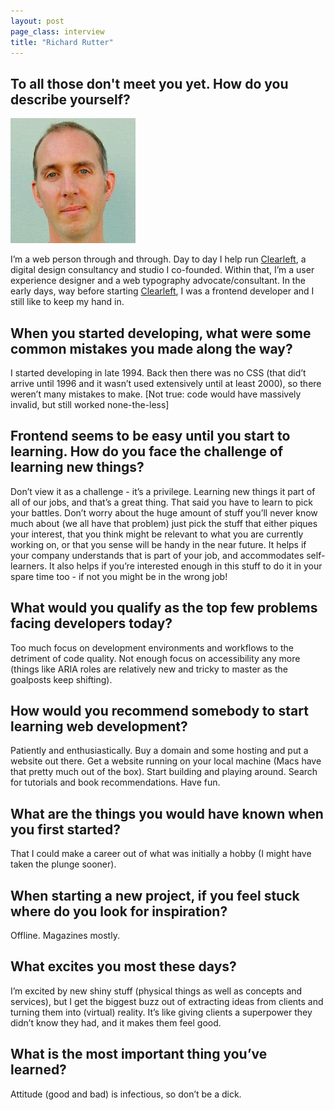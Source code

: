 ```yaml
---
layout: post
page_class: interview
title: "Richard Rutter"
---
```


## To all those don't meet you yet. How do you describe yourself?

<img class="portrait portrait--xxl" src="/assets/images/portrait-richard-rutter.jpg" alt="Richard Rutter's prtrait"  />

I’m a web person through and through. Day to day I help run <a class="link link--special" href="http://clearleft.com/"  target="_blank" rel="noopener noreferrer">Clearleft</a>, a digital design consultancy and studio I co-founded. Within that, I’m a user experience designer and a web typography advocate/consultant. In the early days, way before starting <a class="link link--special" href="http://clearleft.com/"  target="_blank" rel="noopener noreferrer">Clearleft</a>, I was a frontend developer and I still like to keep my hand in.

## When you started developing, what were some common mistakes you made along the way?

I started developing in late 1994. Back then there was no CSS (that did’t arrive until 1996 and it wasn’t used extensively until at least 2000), so there weren’t many mistakes to make. [Not true: code would have massively invalid, but still worked none-the-less]

## Frontend seems to be easy until you start to learning. How do you face the challenge of learning new things?

Don’t view it as a challenge - it’s a privilege. Learning new things it part of all of our jobs, and that’s a great thing. That said you have to learn to pick your battles. Don’t worry about the huge amount of stuff you’ll never know much about (we all have that problem) just pick the stuff that either piques your interest, that you think might be relevant to what you are currently working on, or that you sense will be handy in the near future. It helps if your company understands that is part of your job, and accommodates self-learners. It also helps if you’re interested enough in this stuff to do it in your spare time too - if not you might be in the wrong job!

## What would you qualify as the top few problems facing developers today?

Too much focus on development environments and workflows to the detriment of code quality. Not enough focus on accessibility any more (things like ARIA roles are relatively new and tricky to master as the goalposts keep shifting).

## How would you recommend somebody to start learning web development?

Patiently and enthusiastically. Buy a domain and some hosting and put a website out there. Get a website running on your local machine (Macs have that pretty much out of the box). Start building and playing around. Search for tutorials and book recommendations. Have fun.

## What are the things you would have known when you first started?

That I could make a career out of what was initially a hobby (I might have taken the plunge sooner).

## When starting a new project, if you feel stuck where do you look for inspiration?

Offline. Magazines mostly.

## What excites you most these days?

I’m excited by new shiny stuff (physical things as well as concepts and services), but I get the biggest buzz out of extracting ideas from clients and turning them into (virtual) reality. It’s like giving clients a superpower they didn’t know they had, and it makes them feel good.

## What is the most important thing you’ve learned?

Attitude (good and bad) is infectious, so don’t be a dick.
